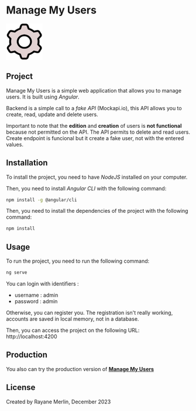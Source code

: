 # Manage My Users

<img src="./src/assets/img/icon.png" width="100" height="100" />

## Project

Manage My Users is a simple web application that allows you to manage users. It is built using _Angular_.

Backend is a simple call to a _fake API_ (Mockapi.io), this API allows you to
create, read, update and delete users.

Important to note that the **edition** and **creation** of users is **not functional** because not permitted on the API. The API permits to delete and read users. Create endpoint is funcional but it create a fake user, not with the entered values.

## Installation

To install the project, you need to have _NodeJS_ installed on your computer.

Then, you need to install _Angular CLI_ with the following command:

```bash
npm install -g @angular/cli
```

Then, you need to install the dependencies of the project with the following command:

```bash
npm install
```

## Usage

To run the project, you need to run the following command:

```bash
ng serve
```

You can login with identifiers :
- username : admin
- password : admin

Otherwise, you can register you. The registration isn't really working, accounts are saved in local memory, not in a database.

Then, you can access the project on the following URL: http://localhost:4200

## Production

You also can try the production version of **[Manage My Users](https://manage-my-users.vercel.app/)**

## License

Created by Rayane Merlin, December 2023
